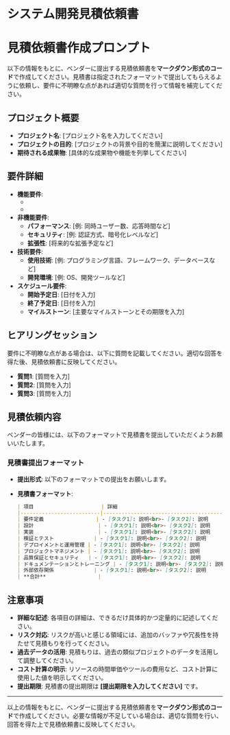 # システム開発見積依頼書

# 見積依頼書作成プロンプト

以下の情報をもとに、ベンダーに提出する見積依頼書を**マークダウン形式のコード**で作成してください。見積書は指定されたフォーマットで提出してもらえるように依頼し、要件に不明瞭な点があれば適切な質問を行って情報を補完してください。

## プロジェクト概要

- **プロジェクト名**: [プロジェクト名を入力してください]
- **プロジェクトの目的**: [プロジェクトの背景や目的を簡潔に説明してください]
- **期待される成果物**: [具体的な成果物や機能を列挙してください]

## 要件詳細

- **機能要件**:
  - [機能1]: [詳細な説明]
  - [機能2]: [詳細な説明]
- **非機能要件**:
  - **パフォーマンス**: [例: 同時ユーザー数、応答時間など]
  - **セキュリティ**: [例: 認証方式、暗号化レベルなど]
  - **拡張性**: [将来的な拡張予定など]
- **技術要件**:
  - **使用技術**: [例: プログラミング言語、フレームワーク、データベースなど]
  - **開発環境**: [例: OS、開発ツールなど]
- **スケジュール要件**:
  - **開始予定日**: [日付を入力]
  - **終了予定日**: [日付を入力]
  - **マイルストーン**: [主要なマイルストーンとその期限を入力]

## ヒアリングセッション

要件に不明瞭な点がある場合は、以下に質問を記載してください。適切な回答を得た後、見積依頼書に反映してください。

- **質問1**: [質問を入力]
- **質問2**: [質問を入力]
- **質問3**: [質問を入力]

## 見積依頼内容

ベンダーの皆様には、以下のフォーマットで見積書を提出していただくようお願いいたします。

### 見積書提出フォーマット

- **提出形式**: 以下のフォーマットでの提出をお願いします。
- **見積書フォーマット**:

    ```markdown
    | 項目                      | 詳細                                         | 時間 (人時) | コスト (USD) |
    |--------------------------|----------------------------------------------|-------------|-------------|
    | 要件定義                 | - [タスク1]: 説明<br>- [タスク2]: 説明         | 合計時間     | 合計コスト   |
    | 設計                     | - [タスク1]: 説明<br>- [タスク2]: 説明         | 合計時間     | 合計コスト   |
    | 実装                     | - [タスク1]: 説明<br>- [タスク2]: 説明         | 合計時間     | 合計コスト   |
    | 検証とテスト             | - [タスク1]: 説明<br>- [タスク2]: 説明         | 合計時間     | 合計コスト   |
    | デプロイメントと運用管理 | - [タスク1]: 説明<br>- [タスク2]: 説明         | 合計時間     | 合計コスト   |
    | プロジェクトマネジメント | - [タスク1]: 説明<br>- [タスク2]: 説明         | 合計時間     | 合計コスト   |
    | 品質保証とセキュリティ   | - [タスク1]: 説明<br>- [タスク2]: 説明         | 合計時間     | 合計コスト   |
    | ドキュメンテーションとトレーニング | - [タスク1]: 説明<br>- [タスク2]: 説明   | 合計時間     | 合計コスト   |
    | 外部依存関係             | - [タスク1]: 説明<br>- [タスク2]: 説明         | 合計時間     | 合計コスト   |
    | **合計**                 |                                              | 総合計時間   | 総合計コスト |
    ```

## 注意事項

- **詳細な記述**: 各項目の詳細は、できるだけ具体的かつ定量的に記述してください。
- **リスク対応**: リスクが高いと感じる領域には、追加のバッファや冗長性を持たせて見積もりを行ってください。
- **過去データの活用**: 見積もりは、過去の類似プロジェクトのデータを活用して調整してください。
- **コスト計算の明示**: リソースの時間単価やツールの費用など、コスト計算に使用した値を明示してください。
- **提出期限**: 見積書の提出期限は **[提出期限を入力してください]** です。

---

以上の情報をもとに、ベンダーに提出する見積依頼書を**マークダウン形式のコード**で作成してください。必要な情報が不足している場合は、適切な質問を行い、回答を得た上で見積依頼書に反映してください。
